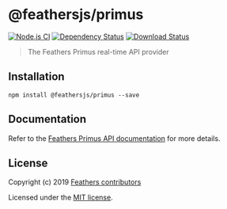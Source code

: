# @feathersjs/primus

[![Node.js CI](https://github.com/feathersjs/feathers/workflows/Node.js%20CI/badge.svg)](https://github.com/feathersjs/feathers/actions?query=workflow%3A%22Node.js+CI%22)
[![Dependency Status](https://img.shields.io/david/feathersjs/feathers.svg?style=flat-square&path=packages/primus)](https://david-dm.org/feathersjs/feathers?path=packages/primus)
[![Download Status](https://img.shields.io/npm/dm/@feathersjs/primus.svg?style=flat-square)](https://www.npmjs.com/package/@feathersjs/primus)

> The Feathers Primus real-time API provider

## Installation

```
npm install @feathersjs/primus --save
```

## Documentation

Refer to the [Feathers Primus API documentation](https://docs.feathersjs.com/api/primus.html) for more details.

## License

Copyright (c) 2019 [Feathers contributors](https://github.com/feathersjs/client/graphs/contributors)

Licensed under the [MIT license](LICENSE).
